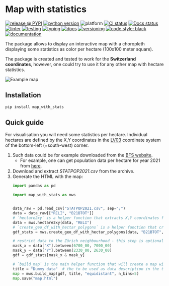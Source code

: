 # Map with statistics


<!-- [![coverage report](https://git.intern.migros.net/analytics/optimizers/store_profile_common/badges/main/coverage.svg)](https://git.intern.migros.net/analytics/optimizers/store_profile_common/-/commits/main) -->
[![release @ PYPI](http://img.shields.io/pypi/v/map_with_stats?color=brightgreen&logo=pypi&logoColor=949DA5)](https://pypi.python.org/pypi/map_with_stats)
[![python version](https://img.shields.io/badge/python-3.7,3.8,3.9,3.10,3.11-blue.svg?logo=python&logoColor=949DA5)](https://www.python.org/downloads/)
![platform](https://img.shields.io/badge/platform-linux%20|%20macos%20|%20windows-lightgray.svg)
[![CI status](https://github.com/mlisovyi/map_with_stats/actions/workflows/test.yml/badge.svg?labelColor=555555?event=push)](https://github.com/mlisovyi/map_with_stats)
[![Docs status](https://github.com/mlisovyi/map_with_stats/actions/workflows/docs.yml/badge.svg)](https://github.com/mlisovyi/map_with_stats)
[![linter](https://img.shields.io/badge/code%20linting-pylint-blue.svg)](https://github.com/PyCQA/pylint)
[![testing](https://img.shields.io/badge/code%20testing-pytest-blue.svg)](https://github.com/pytest-dev/pytest)
[![typing](https://img.shields.io/badge/code%20typing-mypy-blue.svg)](http://mypy-lang.org/)
[![docs](https://img.shields.io/badge/documentation-mkdocs--material-blue.svg)](https://squidfunk.github.io/mkdocs-material/)
[![versioning](https://img.shields.io/badge/versioning-setuptools--scm-blue.svg)](https://github.com/pypa/setuptools_scm)
[![code style: black](https://img.shields.io/badge/code%20style-black-000000.svg)](https://github.com/psf/black)
[![documentation](https://img.shields.io/badge/_-documentation-blueviolet?logo=githubpages)](https://mlisovyi.github.io/map_with_stats)


The package allows to display an interactive map with a choropleth
displaying some statistics as color per hectare (100x100 meter square).

The package is created and tested to work for the **Switzerland coordinates**,
however, one could try to use it for any other map with hectare statistics.

![Example map](https://github.com/mlisovyi/map_with_stats/raw/main/docs/figs/map_screenshot.png)

## Installation

```bash
pip install map_with_stats
```

## Quick guide

For visualisation you will need some statistics per hectare.
Individual hectares are defined by the X,Y coordinates
in the [LV03](https://en.wikipedia.org/wiki/Swiss_coordinate_system#LV03) coordinate system
of the bottom-left (=south-west) corner.

1. Such data could be for example downloaded from
   the [BFS website](https://www.bfs.admin.ch/bfs/de/home/dienstleistungen/geostat/geodaten-bundesstatistik).
   * For example, one can get population data per hectare for year 2021 from
     [here](https://www.bfs.admin.ch/bfs/de/home/dienstleistungen/geostat/geodaten-bundesstatistik/gebaeude-wohnungen-haushalte-personen/bevoelkerung-haushalte-ab-2010.assetdetail.23528269.html).
2. Download and extract _STATPOP2021.csv_ from the archive.
3. Generate the HTML with the map:
   ```python
   import pandas as pd

   import map_with_stats as mws


   data_raw = pd.read_csv("STATPOP2021.csv", sep=";")
   data = data_raw[["RELI", "B21BTOT"]]
   # `hectare2xy` is a helper function that extracts X,Y coordinates from the hectare ID
   data = mws.hectare2xy(data, "RELI")
   # `create_geo_df_with_hectar_polygons` is a helper function that creates GeoDataFrame with a polygon for each hectare
   gdf_stats = mws.create_geo_df_with_hectar_polygons(data, "B21BTOT", crs_out="EPSG:4326")

   # restrict data to the Zürich neighbourhood - this step is optional
   mask_x = data["X"].between(6700_00, 7000_00)
   mask_y = data["Y"].between(2330_00, 2630_00)
   gdf = gdf_stats[mask_x & mask_y]

   # `build_map` is the main helper function that will create a map with a coropleth layer
   title = "Dummy data"  # the to be used as data description in the tooltip and colormap
   map = mws.build_map(gdf, title, "equidistant", n_bins=5)
   map.save("map.html")
   ```

